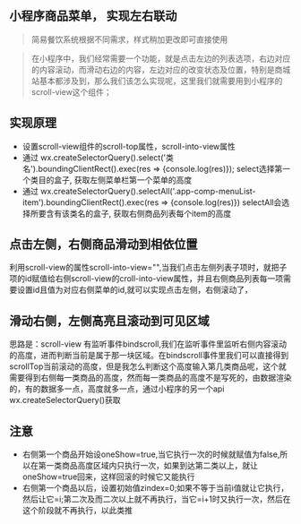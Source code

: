  ## 小程序商品菜单， 实现左右联动
> 简易餐饮系统根据不同需求，样式稍加更改即可直接使用

> 在小程序中，我们经常需要一个功能，就是点击左边的列表选项，右边对应的内容滚动，而滑动右边的内容，左边对应的改变状态及位置，特别是商城站基本都涉及到，那么我们该怎么实现呢，这里我们就需要用到小程序的scroll-view这个组件；

## 实现原理
- 设置scroll-view组件的scroll-top属性，scroll-into-view属性
- 通过 wx.createSelectorQuery().select('类名').boundingClientRect().exec(res => {console.log(res)}); 
select选择第一个类目的盒子, 获取左侧菜单栏第一个菜单的高度
- 通过 wx.createSelectorQuery().selectAll('.app-comp-menuList-item').boundingClientRect().exec(res => {console.log(res)})
selectAll会选择所要含有该类名的盒子, 获取右侧商品列表每个item的高度

## 点击左侧，右侧商品滑动到相依位置
利用scroll-view的属性scroll-into-view="",当我们点击左侧列表子项时，就把子项的id赋值给右侧scroll-view的croll-into-view属性，并且右侧商品列表每一项需要设置id且值为对应右侧菜单的id,就可以实现点击左侧，右侧滚动了，

## 滑动右侧，左侧高亮且滚动到可见区域
思路是：scroll-view 有监听事件bindscroll,我们在监听事件里监听右侧内容滚动的高度，进而判断当前是属于那一块区域。在bindscroll事件里我们可以直接得到scrollTop当前滚动的高度，但是我怎么判断这个高度输入第几类商品呢，这个就需要得到右侧每一类商品的高度，然而每一类商品的高度不是写死的，由数据渲染的，有的数据多一点，高度就多一点，通过小程序的另一个api wx.createSelectorQuery()获取

## 注意
* 右侧第一个商品开始设oneShow=true,当它执行一次的时候就赋值为false,所以在第一类商品高度区域内只执行一次，如果到达第二类以上，就让oneShow=true回来，这样回滚的时候它又能执行
* 右侧第一个商品以后，设置初始值zindex=0;如果不等于当前i值就让它执行，然后让它=i;第二次及而二次以上就不再执行，当它=i+1时又执行一次，然后在这个阶段就不再执行，以此类推
